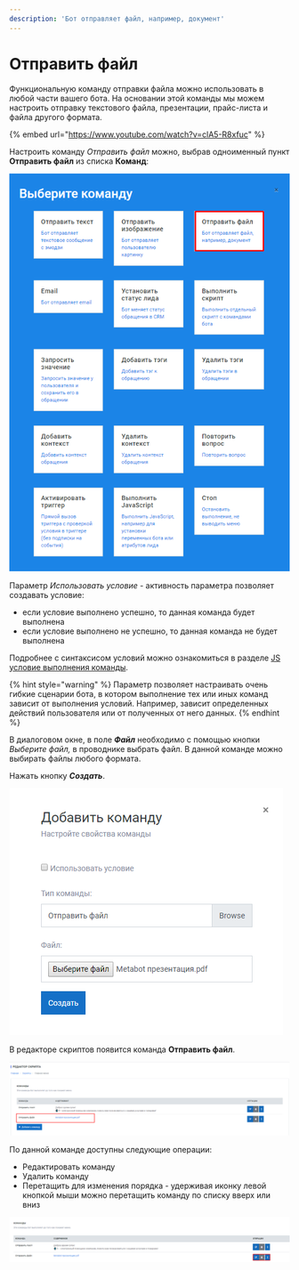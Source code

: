 ```yaml
---
description: 'Бот отправляет файл, например, документ'
---
```


# Отправить файл

Функциональную команду отправки файла можно использовать в любой части вашего бота. На основании этой команды мы можем настроить отправку текстового файла, презентации, прайс-листа и файла другого формата.‌

{% embed url="https://www.youtube.com/watch?v=clA5-R8xfuc" %}

Настроить команду _Отправить файл_ можно, выбрав одноименный пункт **Отправить файл** из списка **Команд**:

![&#x421;&#x43F;&#x438;&#x441;&#x43E;&#x43A; &#x43A;&#x43E;&#x43C;&#x430;&#x43D;&#x434;](../.gitbook/assets/izobrazhenie%20%28118%29.png)

Параметр _Использовать условие_ - активность параметра позволяет создавать условие:

* если условие выполнено успешно, то данная команда будет выполнена
* если условие выполнено не успешно, то данная команда не будет выполнена

Подробнее с синтаксисом условий можно ознакомиться в разделе [JS условие выполнения команды](https://metabot.gitbook.io/documentation/sintaksis-js-skripta-s-usloviem/js-uslovie-vypolneniya-komandy).

{% hint style="warning" %}
Параметр позволяет настраивать очень гибкие сценарии бота, в котором выполнение тех или иных команд зависит от выполнения условий. Например, зависит определенных действий пользователя или от полученных от него данных.
{% endhint %}

В диалоговом окне, в поле _**Файл**_ необходимо с помощью кнопки _Выберите файл,_ в проводнике выбрать файл. В данной команде можно выбирать файлы любого формата.

Нажать кнопку _**Создать**_.

![&#x41D;&#x430;&#x441;&#x442;&#x440;&#x43E;&#x439;&#x43A;&#x430; &#x441;&#x432;&#x43E;&#x439;&#x441;&#x442;&#x432; &#x43A;&#x43E;&#x43C;&#x430;&#x43D;&#x434;&#x44B;](../.gitbook/assets/image%20%28145%29.png)

В редакторе скриптов появится команда **Отправить файл**.

![&#x41A;&#x43E;&#x43C;&#x430;&#x43D;&#x434;&#x430; &#x432; &#x440;&#x435;&#x434;&#x430;&#x43A;&#x442;&#x43E;&#x440;&#x435; &#x441;&#x43A;&#x440;&#x438;&#x43F;&#x442;&#x43E;&#x432;](../.gitbook/assets/image%20%2853%29.png)

По данной команде доступны следующие операции:

* Редактировать команду
* Удалить команду
* Перетащить для изменения порядка - удерживая иконку левой кнопкой мыши можно перетащить команду по списку вверх или вниз

![&#x41E;&#x43F;&#x435;&#x440;&#x430;&#x446;&#x438;&#x438; &#x434;&#x43B;&#x44F; &#x43A;&#x43E;&#x43C;&#x430;&#x43D;&#x434;&#x44B; &quot;&#x41E;&#x442;&#x43F;&#x440;&#x430;&#x432;&#x438;&#x442;&#x44C; &#x444;&#x430;&#x439;&#x43B;&quot;](../.gitbook/assets/image%20%28134%29.png)



